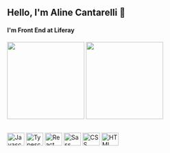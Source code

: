 ## Hello, I'm Aline Cantarelli 👋

#### I'm Front End at Liferay
<div style="display: inline_block">
 <img height="180em" src="https://github-readme-stats.vercel.app/api?username=alinedoleron&hide=stars&theme=cobalt&text_bold=true&show_icons=true">
 <img height="180em" src="https://github-readme-stats.vercel.app/api/top-langs/?username=alinedoleron&theme=cobalt&layout=compact&text_bold=true">
</div>

##

<div style="display: inline_block">
 <img alt="Javascript" width="40" height="30" src="https://cdn.jsdelivr.net/gh/devicons/devicon/icons/javascript/javascript-original.svg" />
 <img alt="Typescript" width="40" height="30" src="https://cdn.jsdelivr.net/gh/devicons/devicon/icons/typescript/typescript-original.svg" />
 <img alt="React" width="40" height="30" src="https://cdn.jsdelivr.net/gh/devicons/devicon/icons/react/react-original.svg" />
 <img alt="Sass" width="40" height="30" src="https://cdn.jsdelivr.net/gh/devicons/devicon/icons/sass/sass-original.svg" />
 <img alt="CSS" width="40" height="30" src="https://cdn.jsdelivr.net/gh/devicons/devicon/icons/css3/css3-original.svg" />
 <img alt="HTML" width="40" height="30" src="https://cdn.jsdelivr.net/gh/devicons/devicon/icons/html5/html5-original.svg" />      
</div>          


